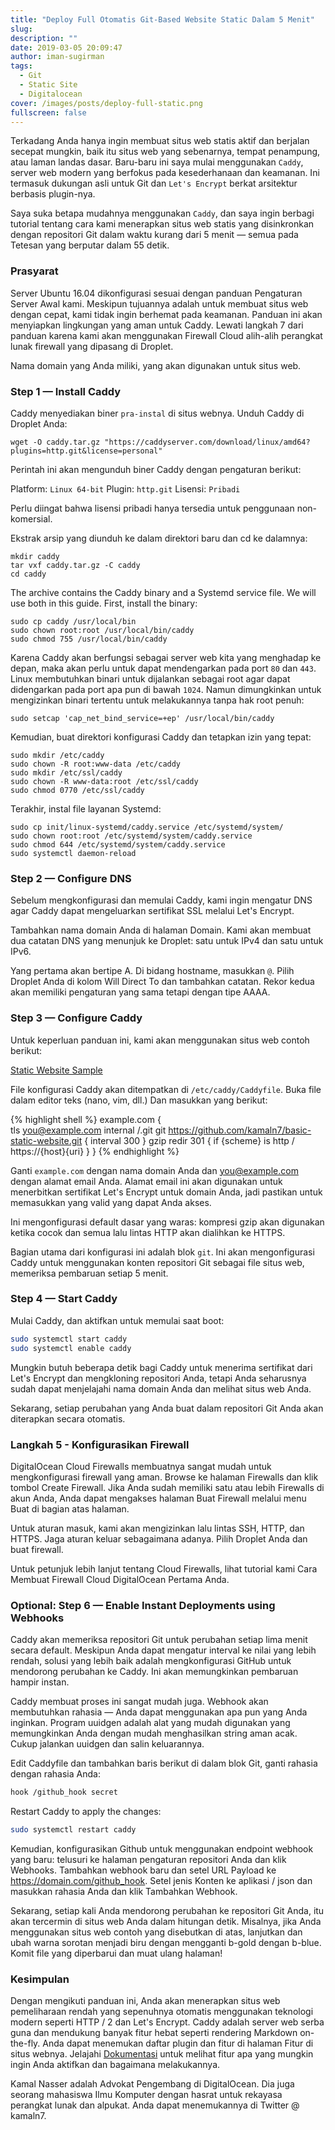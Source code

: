 ```yaml
---
title: "Deploy Full Otomatis Git-Based Website Static Dalam 5 Menit"
slug:
description: ""
date: 2019-03-05 20:09:47
author: iman-sugirman
tags:
  - Git
  - Static Site
  - Digitalocean
cover: /images/posts/deploy-full-static.png
fullscreen: false
---
```

Terkadang Anda hanya ingin membuat situs web statis aktif dan berjalan secepat mungkin, baik itu situs web yang sebenarnya, tempat penampung, atau laman landas dasar. Baru-baru ini saya mulai menggunakan `Caddy`, server web modern yang berfokus pada kesederhanaan dan keamanan. Ini termasuk dukungan asli untuk Git dan `Let's Encrypt` berkat arsitektur berbasis plugin-nya.

Saya suka betapa mudahnya menggunakan `Caddy`, dan saya ingin berbagi tutorial tentang cara kami menerapkan situs web statis yang disinkronkan dengan repositori Git dalam waktu kurang dari 5 menit — semua pada Tetesan yang berputar dalam 55 detik.

### Prasyarat

Server Ubuntu 16.04 dikonfigurasi sesuai dengan panduan Pengaturan Server Awal kami. Meskipun tujuannya adalah untuk membuat situs web dengan cepat, kami tidak ingin berhemat pada keamanan. Panduan ini akan menyiapkan lingkungan yang aman untuk Caddy. Lewati langkah 7 dari panduan karena kami akan menggunakan Firewall Cloud alih-alih perangkat lunak firewall yang dipasang di Droplet.

Nama domain yang Anda miliki, yang akan digunakan untuk situs web.

### Step 1 — Install Caddy
Caddy menyediakan biner `pra-instal` di situs webnya. Unduh Caddy di Droplet Anda:
```shell
wget -O caddy.tar.gz "https://caddyserver.com/download/linux/amd64?plugins=http.git&license=personal"  
```
Perintah ini akan mengunduh biner Caddy dengan pengaturan berikut:

Platform: `Linux 64-bit`
Plugin: `http.git`
Lisensi: `Pribadi`

Perlu diingat bahwa lisensi pribadi hanya tersedia untuk penggunaan non-komersial.

Ekstrak arsip yang diunduh ke dalam direktori baru dan cd ke dalamnya:

```shell
mkdir caddy  
tar vxf caddy.tar.gz -C caddy  
cd caddy  
```
The archive contains the Caddy binary and a Systemd service file. We will use both in this guide. First, install the binary:

```shell
sudo cp caddy /usr/local/bin  
sudo chown root:root /usr/local/bin/caddy  
sudo chmod 755 /usr/local/bin/caddy  
```
Karena Caddy akan berfungsi sebagai server web kita yang menghadap ke depan, maka akan perlu untuk dapat mendengarkan pada port `80` dan `443`. Linux membutuhkan binari untuk dijalankan sebagai root agar dapat didengarkan pada port apa pun di bawah `1024`. Namun dimungkinkan untuk mengizinkan binari tertentu untuk melakukannya tanpa hak root penuh:

```shell
sudo setcap 'cap_net_bind_service=+ep' /usr/local/bin/caddy  
```
Kemudian, buat direktori konfigurasi Caddy dan tetapkan izin yang tepat:

```shell
sudo mkdir /etc/caddy  
sudo chown -R root:www-data /etc/caddy  
sudo mkdir /etc/ssl/caddy  
sudo chown -R www-data:root /etc/ssl/caddy  
sudo chmod 0770 /etc/ssl/caddy  
```
Terakhir, instal file layanan Systemd:

```shell
sudo cp init/linux-systemd/caddy.service /etc/systemd/system/  
sudo chown root:root /etc/systemd/system/caddy.service  
sudo chmod 644 /etc/systemd/system/caddy.service  
sudo systemctl daemon-reload  
```

### Step 2 — Configure DNS

Sebelum mengkonfigurasi dan memulai Caddy, kami ingin mengatur DNS agar Caddy dapat mengeluarkan sertifikat SSL melalui Let's Encrypt.

Tambahkan nama domain Anda di halaman Domain. Kami akan membuat dua catatan DNS yang menunjuk ke Droplet: satu untuk IPv4 dan satu untuk IPv6.

Yang pertama akan bertipe A. Di bidang hostname, masukkan `@`. Pilih Droplet Anda di kolom Will Direct To dan tambahkan catatan. Rekor kedua akan memiliki pengaturan yang sama tetapi dengan tipe AAAA.

### Step 3 — Configure Caddy

Untuk keperluan panduan ini, kami akan menggunakan situs web contoh berikut:

[Static Website Sample](https://github.com/kamaln7/basic-static-website)

File konfigurasi Caddy akan ditempatkan di `/etc/caddy/Caddyfile`. Buka file dalam editor teks (nano, vim, dll.) Dan masukkan yang berikut:

{% highlight shell %}
example.com {  
    tls you@example.com
    internal /.git
    git https://github.com/kamaln7/basic-static-website.git {
        interval 300
    }
    gzip
    redir 301 {
        if {scheme} is http
        /  https://{host}{uri}
    }
}
{% endhighlight %}

Ganti `example.com` dengan nama domain Anda dan you@example.com dengan alamat email Anda. Alamat email ini akan digunakan untuk menerbitkan sertifikat Let's Encrypt untuk domain Anda, jadi pastikan untuk memasukkan yang valid yang dapat Anda akses.

Ini mengonfigurasi default dasar yang waras: kompresi gzip akan digunakan ketika cocok dan semua lalu lintas HTTP akan dialihkan ke HTTPS.

Bagian utama dari konfigurasi ini adalah blok `git`. Ini akan mengonfigurasi Caddy untuk menggunakan konten repositori Git sebagai file situs web, memeriksa pembaruan setiap 5 menit.

### Step 4 — Start Caddy
Mulai Caddy, dan aktifkan untuk memulai saat boot:

```bash
sudo systemctl start caddy  
sudo systemctl enable caddy  
```
Mungkin butuh beberapa detik bagi Caddy untuk menerima sertifikat dari Let's Encrypt dan mengkloning repositori Anda, tetapi Anda seharusnya sudah dapat menjelajahi nama domain Anda dan melihat situs web Anda.

Sekarang, setiap perubahan yang Anda buat dalam repositori Git Anda akan diterapkan secara otomatis.

### Langkah 5 - Konfigurasikan Firewall

DigitalOcean Cloud Firewalls membuatnya sangat mudah untuk mengkonfigurasi firewall yang aman. Browse ke halaman Firewalls dan klik tombol Create Firewall. Jika Anda sudah memiliki satu atau lebih Firewalls di akun Anda, Anda dapat mengakses halaman Buat Firewall melalui menu Buat di bagian atas halaman.

Untuk aturan masuk, kami akan mengizinkan lalu lintas SSH, HTTP, dan HTTPS. Jaga aturan keluar sebagaimana adanya. Pilih Droplet Anda dan buat firewall.

Untuk petunjuk lebih lanjut tentang Cloud Firewalls, lihat tutorial kami Cara Membuat Firewall Cloud DigitalOcean Pertama Anda.

### Optional: Step 6 — Enable Instant Deployments using Webhooks

Caddy akan memeriksa repositori Git untuk perubahan setiap lima menit secara default. Meskipun Anda dapat mengatur interval ke nilai yang lebih rendah, solusi yang lebih baik adalah mengkonfigurasi GitHub untuk mendorong perubahan ke Caddy. Ini akan memungkinkan pembaruan hampir instan.

Caddy membuat proses ini sangat mudah juga. Webhook akan membutuhkan rahasia — Anda dapat menggunakan apa pun yang Anda inginkan. Program uuidgen adalah alat yang mudah digunakan yang memungkinkan Anda dengan mudah menghasilkan string aman acak. Cukup jalankan uuidgen dan salin keluarannya.

Edit Caddyfile dan tambahkan baris berikut di dalam blok Git, ganti rahasia dengan rahasia Anda:

```bash
hook /github_hook secret  
```
Restart Caddy to apply the changes:
```bash
sudo systemctl restart caddy  
```
Kemudian, konfigurasikan Github untuk menggunakan endpoint webhook yang baru: telusuri ke halaman pengaturan repositori Anda dan klik Webhooks. Tambahkan webhook baru dan setel URL Payload ke https://domain.com/github_hook. Setel jenis Konten ke aplikasi / json dan masukkan rahasia Anda dan klik Tambahkan Webhook.

Sekarang, setiap kali Anda mendorong perubahan ke repositori Git Anda, itu akan tercermin di situs web Anda dalam hitungan detik. Misalnya, jika Anda menggunakan situs web contoh yang disebutkan di atas, lanjutkan dan ubah warna sorotan menjadi biru dengan mengganti b-gold dengan b-blue. Komit file yang diperbarui dan muat ulang halaman!

### Kesimpulan

Dengan mengikuti panduan ini, Anda akan menerapkan situs web pemeliharaan rendah yang sepenuhnya otomatis menggunakan teknologi modern seperti HTTP / 2 dan Let's Encrypt. Caddy adalah server web serba guna dan mendukung banyak fitur hebat seperti rendering Markdown on-the-fly. Anda dapat menemukan daftar plugin dan fitur di halaman Fitur di situs webnya. Jelajahi [Dokumentasi](https://caddyserver.com/docs) untuk melihat fitur apa yang mungkin ingin Anda aktifkan dan bagaimana melakukannya.

Kamal Nasser adalah Advokat Pengembang di DigitalOcean. Dia juga seorang mahasiswa Ilmu Komputer dengan hasrat untuk rekayasa perangkat lunak dan alpukat. Anda dapat menemukannya di Twitter @ kamaln7.
